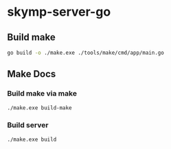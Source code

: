 # skymp-server-go

## Build make

```bash
go build -o ./make.exe ./tools/make/cmd/app/main.go
```

## Make Docs

### Build make via make

```bash
./make.exe build-make
```

### Build server

```bash
./make.exe build
```
